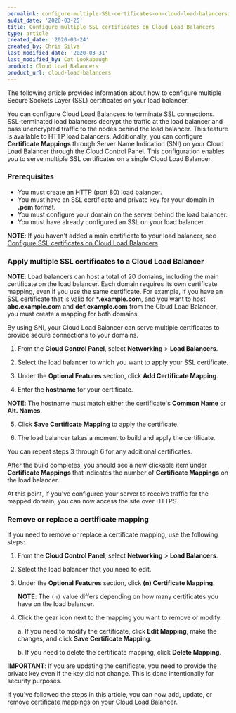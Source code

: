 ```yaml
---
permalink: configure-multiple-SSL-certificates-on-cloud-load-balancers/
audit_date: '2020-03-25'
title: Configure multiple SSL certificates on Cloud Load Balancers
type: article
created_date: '2020-03-24'
created_by: Chris Silva
last_modified_date: '2020-03-31'
last_modified_by: Cat Lookabaugh
product: Cloud Load Balancers
product_url: cloud-load-balancers
---
```


The following article provides information about how to configure multiple Secure Sockets Layer (SSL) certificates on your load balancer.

You can configure Cloud Load Balancers to terminate SSL connections. SSL-terminated load balancers decrypt the traffic at the load balancer and pass unencrypted traffic to the nodes behind the load balancer. This feature is available to HTTP load balancers. Additionally, you can configure **Certificate Mappings** through Server Name Indication (SNI) on your Cloud Load Balancer through the Cloud Control Panel. This configuration enables you to serve multiple SSL certificates on a single Cloud Load Balancer. 

### Prerequisites

- You must create an HTTP (port 80) load balancer.
- You must have an SSL certificate and private key for your domain in **.pem** format.
- You must configure your domain on the server behind the load balancer. 
- You must have already configured an SSL on your load balancer.

**NOTE**: If you haven't added a main certificate to your load balancer, see [Configure SSL certificates on Cloud Load Balancers](how-to/configure-SSL-certificates-on-cloud-load-balancers/)


### Apply multiple SSL certificates to a Cloud Load Balancer

**NOTE**: Load balancers can host a total of 20 domains, including the main certificate on the load balancer. Each domain requires its own certificate mapping, even if you use the same certificate. For example, if you have an SSL certificate that is valid for **\*.example.com**, and you want to host **abc.example.com** and **def.example.com** from the Cloud Load Balancer, you must create a mapping for both domains.

By using SNI, your Cloud Load Balancer can serve multiple certificates to provide secure connections to your domains. 

1. From the **Cloud Control Panel**, select **Networking** > **Load Balancers**. 

2. Select the load balancer to which you want to apply your SSL certificate. 

3. Under the **Optional Features** section, click **Add Certificate Mapping**. 

4. Enter the **hostname** for your certificate. 

**NOTE**: The hostname must match either the certificate's **Common Name** or **Alt. Names**. 

5. Click **Save Certificate Mapping** to apply the certificate. 

6. The load balancer takes a moment to build and apply the certificate. 

You can repeat steps 3 through 6 for any additional certificates. 

After the build completes, you should see a new clickable item under **Certificate Mappings** that indicates the number of **Certificate Mappings** on the load balancer. 

At this point, if you've configured your server to receive traffic for the mapped domain, you can now access the site over HTTPS. 

### Remove or replace a certificate mapping

If you need to remove or replace a certificate mapping, use the following steps: 

1. From the **Cloud Control Panel**, select **Networking** > **Load Balancers**. 

2. Select the load balancer that you need to edit. 

3. Under the **Optional Features** section, click **(n) Certificate Mapping**.

   **NOTE**: The `(n)` value differs depending on how many certificates you have on the load balancer. 

4. Click the gear icon next to the mapping you want to remove or modify. 

   a. If you need to modify the certificate, click **Edit Mapping**, make the changes, and click **Save Certificate Mapping**. 

   b. If you need to delete the certificate mapping, click **Delete Mapping**.

**IMPORTANT**: If you are updating the certificate, you need to provide the private key even if the key did not change. This is done intentionally for security purposes. 


If you've followed the steps in this article, you can now add, update, or remove certificate mappings on your Cloud Load Balancer. 
